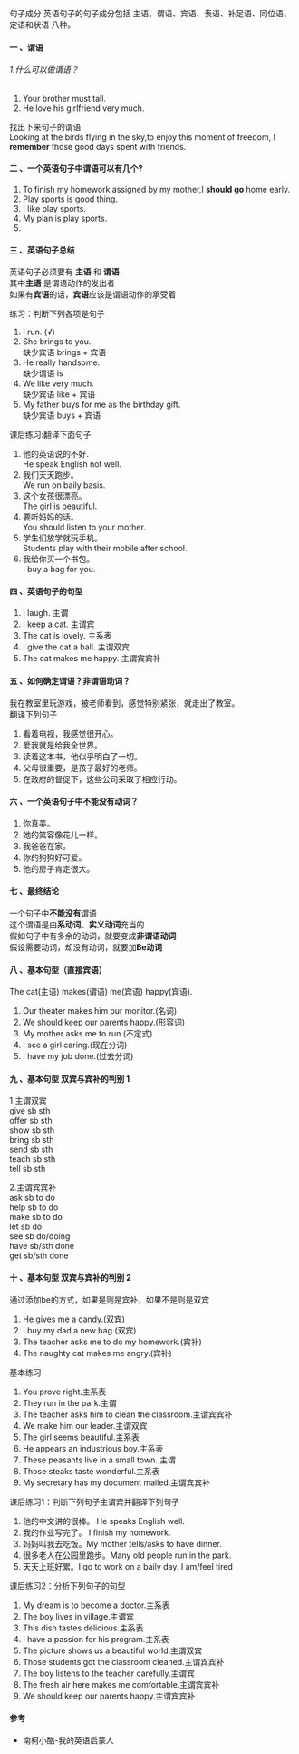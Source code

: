 句子成分
英语句子的句子成分包括 主语、谓语、宾语、表语、补足语、同位语、定语和状语 八种。

#### 一 、谓语
   
###### 1.什么可以做谓语？

1. Your brother must tall. 
2. He love his girlfriend very much.

找出下来句子的谓语  
Looking at the birds flying in the sky,to enjoy this moment of freedom,
I **remember** those good days spent with friends.

#### 二 、一个英语句子中谓语可以有几个?

1. To finish my homework assigned by my mother,I **should go** home early.
2. Play sports is good thing.
3. I like play sports.
4. My plan is play sports.
5. 

#### 三 、英语句子总结
英语句子必须要有 **主语**  和 **谓语**<br/>
其中**主语** 是谓语动作的发出者<br/>
如果有**宾语**的话，**宾语**应该是谓语动作的承受着<br/>

练习：判断下列各项是句子
1. I run. (√)
2. She brings  to you. <br/>
缺少宾语 brings + 宾语
3. He really handsome.<br/>
 缺少谓语 is
4. We like very much.<br/>
缺少宾语 like + 宾语
5. My father buys for me as  the birthday gift.<br/>
 缺少宾语 buys + 宾语<br/>


课后练习:翻译下面句子
1. 他的英语说的不好.<br/>
He speak English not well.
2. 我们天天跑步。<br/>
We run on baily basis.
3. 这个女孩很漂亮。<br/>
The girl is beautiful.
4. 要听妈妈的话。<br/>
You should listen to your mother.
5. 学生们放学就玩手机。<br/>
Students play with their mobile after school. 
6. 我给你买一个书包。<br/>
 I buy a bag for you.
 
#### 四 、英语句子的句型

1. I laugh. 主谓
2. I keep a cat. 主谓宾
3. The cat is lovely. 主系表
4. I give the cat a ball. 主谓双宾
5. The cat makes me happy. 主谓宾宾补

#### 五 、如何确定谓语？非谓语动词？
我在教室里玩游戏，被老师看到，感觉特别紧张，就走出了教室。  
翻译下列句子  
1. 看着电视，我感觉很开心。
2. 爱我就是给我全世界。
3. 读着这本书，他似乎明白了一切。
4. 父母很重要，是孩子最好的老师。
5. 在政府的督促下，这些公司采取了相应行动。


#### 六 、一个英语句子中不能没有动词？
1. 你真美。
2. 她的笑容像花儿一样。
3. 我爸爸在家。
4. 你的狗狗好可爱。
5. 他的房子肯定很大。

#### 七 、最终结论
一个句子中**不能没有**谓语    
这个谓语是由**系动词、实义动词**充当的  
假如句子中有多余的动词，就要变成**非谓语动词**  
假设需要动词，却没有动词，就要加**Be动词**  



#### 八 、基本句型（直接宾语）
The cat(主语) makes(谓语) me(宾语) happy(宾语).
1. Our theater makes him our monitor.(名词)
2. We should keep our parents happy.(形容词)
3. My mother asks me to run.(不定式)
4. I see a girl caring.(现在分词)
5. I have my job done.(过去分词)

#### 九 、基本句型 双宾与宾补的判别 1
1.主谓双宾<br/>
give sb sth<br/>
offer sb sth<br/>
show sb sth<br/>
bring sb sth<br/>
send sb sth<br/>
teach sb sth<br/>
tell sb sth<br/>

2.主谓宾宾补<br/>
ask sb to do<br/>
help sb to do<br/>
make sb to do<br/>
let sb do<br/>
see sb do/doing<br/>
have sb/sth done<br/>
get sb/sth done<br/>

#### 十 、基本句型 双宾与宾补的判别 2
通过添加be的方式，如果是则是宾补，如果不是则是双宾
1. He gives me a candy.(双宾)
2. I buy my dad a new bag.(双宾)
3. The teacher asks me to do my homework.(宾补)
4. The naughty cat makes me angry.(宾补)

基本练习
1. You prove right.主系表
2. They run in the park.主谓
3. The teacher asks him to clean the classroom.主谓宾宾补
4. We make him our leader.主谓双宾
5. The girl seems beautiful.主系表
6. He appears an industrious boy.主系表
7. These peasants live in a small town. 主谓
8. Those steaks taste wonderful.主系表
9. My secretary has my document mailed.主谓宾宾补

课后练习1：判断下列句子主谓宾并翻译下列句子
1. 他的中文讲的很棒。 He speaks English well.
2. 我的作业写完了。 I finish my homework.
3. 妈妈叫我去吃饭。My mother tells/asks to have dinner.
4. 很多老人在公园里跑步。Many old people run in the park.
5. 天天上班好累。I go to work on a baily day. I am/feel tired 

课后练习2：分析下列句子的句型
1. My dream is to become a doctor.主系表
2. The boy lives in village.主谓宾
3. This dish tastes delicious.主系表
4. I have a passion for his program.主系表
5. The picture shows us a beautiful world.主谓双宾
6. Those students got the classroom cleaned.主谓宾宾补
7. The boy listens to the teacher carefully.主谓宾
8. The fresh air here makes me comfortable.主谓宾宾补
9. We should keep our parents happy.主谓宾宾补
 
#### 参考

- 南柯小酷-我的英语启蒙人